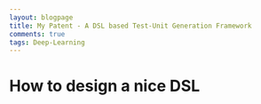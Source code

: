 ```yaml
---
layout: blogpage
title: My Patent - A DSL based Test-Unit Generation Framework
comments: true
tags: Deep-Learning 
---
```


# How to design a nice DSL